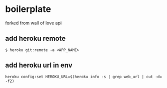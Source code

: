 # boilerplate
forked from wall of love api

## add heroku remote 
`$ heroku git:remote -a <APP_NAME>` 

## add heroku url in env
`heroku config:set HEROKU_URL=$(heroku info -s | grep web_url | cut -d= -f2)`
